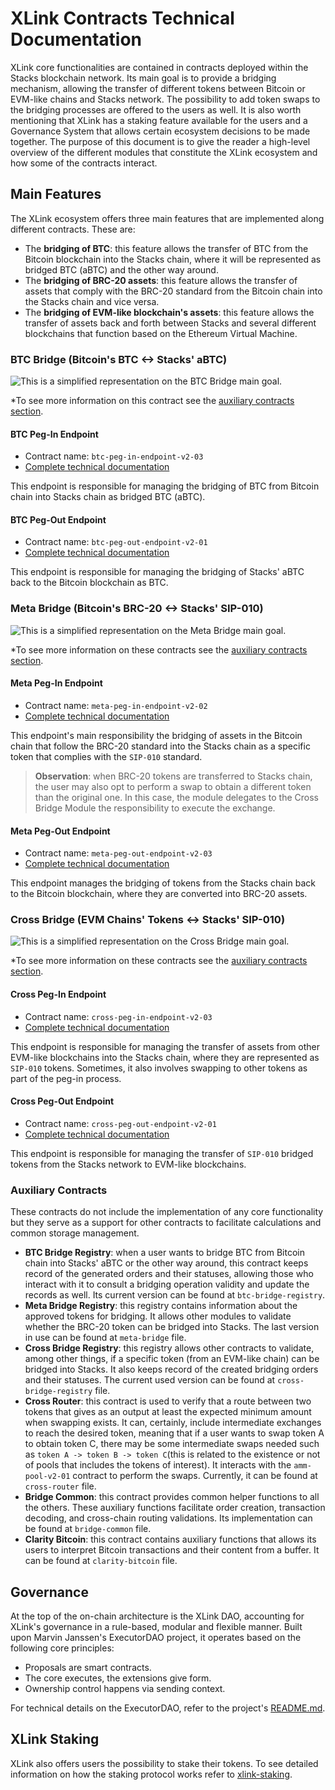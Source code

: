 # XLink Contracts Technical Documentation

XLink core functionalities are contained in contracts deployed within the Stacks blockchain network. Its main goal is to provide a bridging mechanism, allowing the transfer of different tokens between Bitcoin or EVM-like chains and Stacks network. The possibility to add token swaps to the bridging processes are offered to the users as well.
It is also worth mentioning that XLink has a staking feature available for the users and a Governance System that allows certain ecosystem decisions to be made together. 
The purpose of this document is to give the reader a high-level overview of the different modules that constitute the XLink ecosystem and how some of the contracts interact.

## Main Features

The XLink ecosystem offers three main features that are implemented along different contracts. These are:

- The **bridging of BTC**: this feature allows the transfer of BTC from the Bitcoin blockchain into the Stacks chain, where it will be represented as bridged BTC (aBTC) and the other way around.
- The **bridging of BRC-20 assets**: this feature allows the transfer of assets that comply with the BRC-20 standard from the Bitcoin chain into the Stacks chain and vice versa.
- The **bridging of EVM-like blockchain's assets**: this feature allows the transfer of assets back and forth between Stacks and several different blockchains that function based on the Ethereum Virtual Machine.

### BTC Bridge (Bitcoin's BTC <-> Stacks' aBTC)

![This is a simplified representation on the BTC Bridge main goal.](../../.gitbook/assets/glue-docs/btc-bridge.png)

\*To see more information on this contract see the [auxiliary contracts section](#auxiliary-contracts).

#### BTC Peg-In Endpoint

- Contract name: `btc-peg-in-endpoint-v2-03`
- [Complete technical documentation](btc-peg-in-endpoint-v2-03.md)

This endpoint is responsible for managing the bridging of BTC from Bitcoin chain into Stacks chain as bridged BTC (aBTC).

#### BTC Peg-Out Endpoint

- Contract name: `btc-peg-out-endpoint-v2-01`
- [Complete technical documentation](btc-peg-out-endpoint-v2-01.md)

This endpoint is responsible for managing the bridging of Stacks' aBTC back to the Bitcoin blockchain as BTC.

### Meta Bridge (Bitcoin's BRC-20 <-> Stacks' SIP-010)

![This is a simplified representation on the Meta Bridge main goal. ](../../.gitbook/assets/glue-docs/meta-bridge.png)

\*To see more information on these contracts see the [auxiliary contracts section](#auxiliary-contracts).</small>

#### Meta Peg-In Endpoint

- Contract name: `meta-peg-in-endpoint-v2-02`
- [Complete technical documentation](meta-peg-in-endpoint-v2-02.md)

This endpoint's main responsibility the bridging of assets in the Bitcoin chain that follow the BRC-20 standard into the Stacks chain as a specific token that complies with the `SIP-010` standard.

> **Observation**: when BRC-20 tokens are transferred to Stacks chain, the user may also opt to perform a swap to obtain a different token than the original one. In this case, the module delegates to the Cross Bridge Module the responsibility to execute the exchange.

#### Meta Peg-Out Endpoint

- Contract name: `meta-peg-out-endpoint-v2-03`
- [Complete technical documentation](meta-peg-out-endpoint-v2-03.md)

This endpoint manages the bridging of tokens from the Stacks chain back to the Bitcoin blockchain, where they are converted into BRC-20 assets.

### Cross Bridge (EVM Chains' Tokens <-> Stacks' SIP-010)

![This is a simplified representation on the Cross Bridge main goal.](../../.gitbook/assets/glue-docs/cross-bridge.png)

\*To see more information on these contracts see the [auxiliary contracts section](#auxiliary-contracts).</small>

#### Cross Peg-In Endpoint

- Contract name: `cross-peg-in-endpoint-v2-03`
- [Complete technical documentation](cross-peg-in-endpoint-v2-03.md)

This endpoint is responsible for managing the transfer of assets from other EVM-like blockchains into the Stacks chain, where they are represented as `SIP-010` tokens. Sometimes, it also involves swapping to other tokens as part of the peg-in process.

#### Cross Peg-Out Endpoint

- Contract name: `cross-peg-out-endpoint-v2-01`
- [Complete technical documentation](cross-peg-out-endpoint-v2-01.md)

This endpoint is responsible for managing the transfer of `SIP-010` bridged tokens from the Stacks network to EVM-like blockchains.

### Auxiliary Contracts

These contracts do not include the implementation of any core functionality but they serve as a support for other contracts to facilitate calculations and common storage management.

- **BTC Bridge Registry**: when a user wants to bridge BTC from Bitcoin chain into Stacks' aBTC or the other way around, this contract keeps record of the generated orders and their statuses, allowing those who interact with it to consult a bridging operation validity and update the records as well. Its current version can be found at `btc-bridge-registry`.
- **Meta Bridge Registry**: this registry contains information about the approved tokens for bridging. It allows other modules to validate whether the BRC-20 token can be bridged into Stacks. The last version in use can be found at `meta-bridge` file.
- **Cross Bridge Registry**: this registry allows other contracts to validate, among other things, if a specific token (from an EVM-like chain) can be bridged into Stacks. It also keeps record of the created bridging orders and their statuses. The current used version can be found at `cross-bridge-registry` file.
- **Cross Router**: this contract is used to verify that a route between two tokens that gives as an output at least the expected minimum amount when swapping exists. It can, certainly, include intermediate exchanges to reach the desired token, meaning that if a user wants to swap token A to obtain token C, there may be some intermediate swaps needed such as `token A -> token B -> token C`(this is related to the existence or not of pools that includes the tokens of interest). It interacts with the `amm-pool-v2-01` contract to perform the swaps. Currently, it can be found at `cross-router` file.
- **Bridge Common**: this contract provides common helper functions to all the others. These auxiliary functions facilitate order creation, transaction decoding, and cross-chain routing validations. Its implementation can be found at `bridge-common` file.
- **Clarity Bitcoin**: this contract contains auxiliary functions that allows its users to interpret Bitcoin transactions and their content from a buffer. It can be found at `clarity-bitcoin` file.

## Governance

At the top of the on-chain architecture is the XLink DAO, accounting for XLink's governance in a rule-based, modular and flexible manner. Built upon Marvin Janssen's ExecutorDAO project, it operates based on the following core principles:

- Proposals are smart contracts.
- The core executes, the extensions give form.
- Ownership control happens via sending context.

For technical details on the ExecutorDAO, refer to the project's [README.md](https://github.com/MarvinJanssen/executor-dao#readme).

## XLink Staking

XLink also offers users the possibility to stake their tokens. To see detailed information on how the staking protocol works refer to [xlink-staking](https://docs.xlink.network/developers/contracts/xlink-staking).
